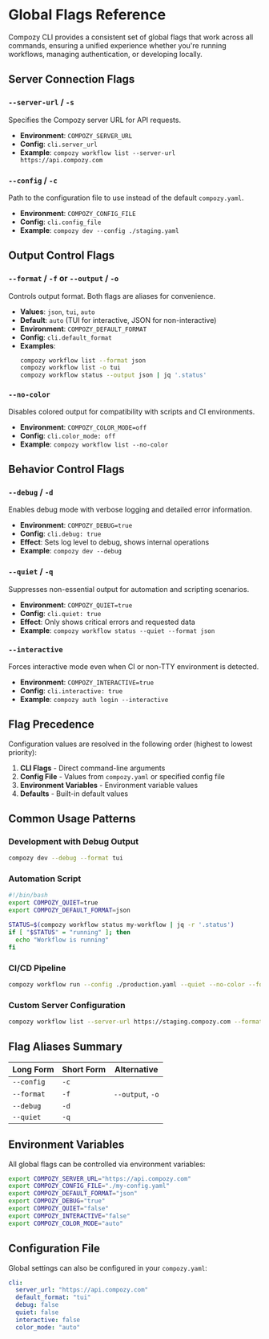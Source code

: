 # Global Flags Reference

Compozy CLI provides a consistent set of global flags that work across all commands, ensuring a unified experience whether you're running workflows, managing authentication, or developing locally.

## Server Connection Flags

### `--server-url` / `-s`

Specifies the Compozy server URL for API requests.

- **Environment**: `COMPOZY_SERVER_URL`
- **Config**: `cli.server_url`
- **Example**: `compozy workflow list --server-url https://api.compozy.com`

### `--config` / `-c`

Path to the configuration file to use instead of the default `compozy.yaml`.

- **Environment**: `COMPOZY_CONFIG_FILE`
- **Config**: `cli.config_file`
- **Example**: `compozy dev --config ./staging.yaml`

## Output Control Flags

### `--format` / `-f` or `--output` / `-o`

Controls output format. Both flags are aliases for convenience.

- **Values**: `json`, `tui`, `auto`
- **Default**: `auto` (TUI for interactive, JSON for non-interactive)
- **Environment**: `COMPOZY_DEFAULT_FORMAT`
- **Config**: `cli.default_format`
- **Examples**:
  ```bash
  compozy workflow list --format json
  compozy workflow list -o tui
  compozy workflow status --output json | jq '.status'
  ```

### `--no-color`

Disables colored output for compatibility with scripts and CI environments.

- **Environment**: `COMPOZY_COLOR_MODE=off`
- **Config**: `cli.color_mode: off`
- **Example**: `compozy workflow list --no-color`

## Behavior Control Flags

### `--debug` / `-d`

Enables debug mode with verbose logging and detailed error information.

- **Environment**: `COMPOZY_DEBUG=true`
- **Config**: `cli.debug: true`
- **Effect**: Sets log level to debug, shows internal operations
- **Example**: `compozy dev --debug`

### `--quiet` / `-q`

Suppresses non-essential output for automation and scripting scenarios.

- **Environment**: `COMPOZY_QUIET=true`
- **Config**: `cli.quiet: true`
- **Effect**: Only shows critical errors and requested data
- **Example**: `compozy workflow status --quiet --format json`

### `--interactive`

Forces interactive mode even when CI or non-TTY environment is detected.

- **Environment**: `COMPOZY_INTERACTIVE=true`
- **Config**: `cli.interactive: true`
- **Example**: `compozy auth login --interactive`

## Flag Precedence

Configuration values are resolved in the following order (highest to lowest priority):

1. **CLI Flags** - Direct command-line arguments
2. **Config File** - Values from `compozy.yaml` or specified config file
3. **Environment Variables** - Environment variable values
4. **Defaults** - Built-in default values

## Common Usage Patterns

### Development with Debug Output

```bash
compozy dev --debug --format tui
```

### Automation Script

```bash
#!/bin/bash
export COMPOZY_QUIET=true
export COMPOZY_DEFAULT_FORMAT=json

STATUS=$(compozy workflow status my-workflow | jq -r '.status')
if [ "$STATUS" = "running" ]; then
  echo "Workflow is running"
fi
```

### CI/CD Pipeline

```bash
compozy workflow run --config ./production.yaml --quiet --no-color --format json
```

### Custom Server Configuration

```bash
compozy workflow list --server-url https://staging.compozy.com --format json
```

## Flag Aliases Summary

| Long Form  | Short Form | Alternative      |
| ---------- | ---------- | ---------------- |
| `--config` | `-c`       |                  |
| `--format` | `-f`       | `--output`, `-o` |
| `--debug`  | `-d`       |                  |
| `--quiet`  | `-q`       |                  |

## Environment Variables

All global flags can be controlled via environment variables:

```bash
export COMPOZY_SERVER_URL="https://api.compozy.com"
export COMPOZY_CONFIG_FILE="./my-config.yaml"
export COMPOZY_DEFAULT_FORMAT="json"
export COMPOZY_DEBUG="true"
export COMPOZY_QUIET="false"
export COMPOZY_INTERACTIVE="false"
export COMPOZY_COLOR_MODE="auto"
```

## Configuration File

Global settings can also be configured in your `compozy.yaml`:

```yaml
cli:
  server_url: "https://api.compozy.com"
  default_format: "tui"
  debug: false
  quiet: false
  interactive: false
  color_mode: "auto"
```
